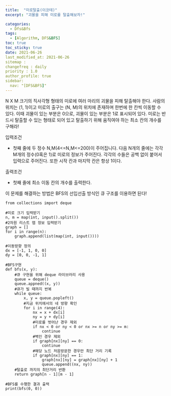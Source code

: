 ```yaml
---
title:  "미로탈출(이코테)"
excerpt: "괴물을 피해 미로를 탈출해보자!"

categories:
  - Dfs&Bfs
tags:
  - [Algorithm, DFS&BFS]
toc: true
toc_sticky: true
date: 2021-06-26
last_modified_at: 2021-06-26
sitemap :
changefreq : daily
priority : 1.0
author_profile: true
sidebar:
  nav: "[DFS&BFS]"
---
```

N X M 크기의 직사각형 형태의 미로에 여러 마리의 괴물을 피해 탈출해야 한다.
사람의 위치는 (1, 1)이고 미로의 출구는 (N, M)의 위치에 존재하며 한번에 한 칸씩 이동할 수 있다. 이때 괴물이 있는 부분은 0으로, 괴물이 있는 부분은 1로 표시되어 있다. 미로는 반드시 탈출할 수 있는 형태로 되어 있고 탈출하기 위해 움직여야 하는 최소 칸의 개수를 구해라!

입력조건
- 첫째 줄에 두 정수 N,M(4<=N,M<=200)이 주어집니다. 다음 N개의 줄에는 각각
  M개의 정수(0혹은 1)로 미로의 정보가 주어진다. 각각의 수들은 공백 없이
  붙어서 입력으로 주어진다. 또한 시작 칸과 마지막 칸은 항상 1이다.

출력조건
- 첫째 줄에 최소 이동 칸의 개수를 출력한다.

이 문제를 해결하는 방법은 BFS의 선입선출 방식인 큐 구조를 이용하면 된다!
```
from collections import deque

#미로 크기 입력받기
n, m = map(int, input().split())
#2차원 리스트 맵 정보 입력받기
graph = []
for i in range(n):
    graph.append(list(map(int, input())))

#이동방향 정의
dx = [-1, 1, 0, 0]
dy = [0, 0, -1, 1]

#BFS구현
def bfs(x, y):
    #큐 구현을 위해 deque 라이브러리 사용
    queue = deque()
    queue.appned((x, y))
    #큐가 빌 때까지 반복
    while queue:
        x, y = queue.popleft()
        #지금 위치에서의 네 방향 확인
        for i in range(4):
            nx = x + dx[i]
            ny = y + dy[i]
            #미로를 벗어난 경우 제외
            if nx < 0 or ny < 0 or nx >= n or ny >= m:
                continue
            #벽인 경우 제외
            if graph[nx][ny] == 0:
                continue
            #해당 노드 처음방문한 경우만 최단 거리 기록
            if graph[nx][ny] == 1:
                graph[nx][ny] = graph[nx][ny] + 1
                queue.append((nx, ny))
    #탈출로 까지의 최단거리 반환
    return graph[n - 1][m - 1]

#BFS를 수행한 결과 출력
print(bfs(0, 0))
```